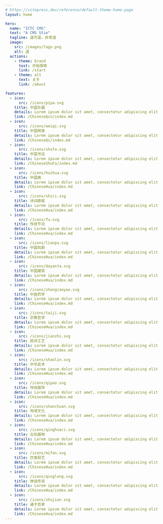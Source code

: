 ```yaml
---
# https://vitepress.dev/reference/default-theme-home-page
layout: home

hero:
  name: "ICTC CMS"
  text: "A CMS Stie"
  tagline: 道可道，非常道
  image:
    src: /images/logo.png
    alt: 道
  actions:
    - theme: brand
      text: 开始探索
      link: /start
    - theme: alt
      text: 关于
      link: /about

features:
  - icon:
      src: /icons/pipa.svg
    title: 中国乐器
    details: Lorem ipsum dolor sit amet, consectetur adipiscing elit
    link: /ChineseQin/index.md
  - icon:
      src: /icons/weiqi.svg
    title: 中国棋类
    details: Lorem ipsum dolor sit amet, consectetur adipiscing elit
    link: /ChineseQi/index.md
  - icon:
      src: /icons/shufa.svg
    title: 中国书法
    details: Lorem ipsum dolor sit amet, consectetur adipiscing elit
    link: /ChineseShuFa/index.md
  - icon:
      src: /icons/huihua.svg
    title: 中国画
    details: Lorem ipsum dolor sit amet, consectetur adipiscing elit
    link: /ChineseHua/index.md
  - icon:
      src: /icons/shici.svg
    title: 诗词歌赋
    details: Lorem ipsum dolor sit amet, consectetur adipiscing elit
    link: /ChineseHua/index.md
  - icon:
      src: /icons/fu.svg
    title: 传统节日
    details: Lorem ipsum dolor sit amet, consectetur adipiscing elit
    link: /ChineseHua/index.md
  - icon:
      src: /icons/lianpu.svg
    title: 中国戏剧
    details: Lorem ipsum dolor sit amet, consectetur adipiscing elit
    link: /ChineseHua/index.md
  - icon:
      src: /icons/dayanta.svg
    title: 中国建筑
    details: Lorem ipsum dolor sit amet, consectetur adipiscing elit
    link: /ChineseHua/index.md
  - icon:
      src: /icons/zhongcaoyao.svg
    title: 中医药学
    details: Lorem ipsum dolor sit amet, consectetur adipiscing elit
    link: /ChineseHua/index.md
  - icon:
      src: /icons/taiji.svg
    title: 宗教哲学
    details: Lorem ipsum dolor sit amet, consectetur adipiscing elit
    link: /ChineseHua/index.md
  - icon:
      src: /icons/jianzhi.svg
    title: 民间工艺
    details: Lorem ipsum dolor sit amet, consectetur adipiscing elit
    link: /ChineseHua/index.md
  - icon:
      src: /icons/shaolin.svg
    title: 中华武术
    details: Lorem ipsum dolor sit amet, consectetur adipiscing elit
    link: /ChineseHua/index.md
  - icon:
      src: /icons/qipao.svg
    title: 传统服饰
    details: Lorem ipsum dolor sit amet, consectetur adipiscing elit
    link: /ChineseHua/index.md
  - icon:
      src: /icons/shanchuan.svg
    title: 地域文化
    details: Lorem ipsum dolor sit amet, consectetur adipiscing elit
    link: /ChineseHua/index.md
  - icon:
      src: /icons/qinghuaci.svg
    title: 古玩器物
    details: Lorem ipsum dolor sit amet, consectetur adipiscing elit
    link: /ChineseHua/index.md
  - icon:
      src: /icons/mifan.svg
    title: 饮食厨艺
    details: Lorem ipsum dolor sit amet, consectetur adipiscing elit
    link: /ChineseHua/index.md
  - icon:
      src: /icons/qinglong.svg
    title: 神话传说
    details: Lorem ipsum dolor sit amet, consectetur adipiscing elit
    link: /ChineseHua/index.md
  - icon:
      src: /icons/zhujian.svg
    title: 诸子百家
    details: Lorem ipsum dolor sit amet, consectetur adipiscing elit
    link: /ChineseHua/index.md
---
```


<!-- <script setup>
  import HelloWorld from './components/HelloWorld.vue';
</script> -->

<!-- <HelloWorld></HelloWorld> -->
